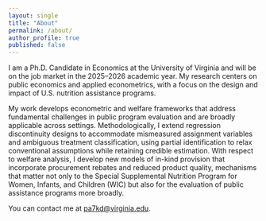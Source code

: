 ```yaml
---
layout: single
title: "About"
permalink: /about/
author_profile: true
published: false
---
```

I am a Ph.D. Candidate in Economics at the University of Virginia and will be on the job market in the 2025–2026 academic year. My research centers on public economics and applied econometrics, with a focus on the design and impact of U.S. nutrition assistance programs.

My work develops econometric and welfare frameworks that address fundamental challenges in public program evaluation and are broadly applicable across settings. Methodologically, I extend regression discontinuity designs to accommodate mismeasured assignment variables and ambiguous treatment classification, using partial identification to relax conventional assumptions while retaining credible estimation. With respect to welfare analysis, I develop new models of in-kind provision that incorporate procurement rebates and reduced product quality, mechanisms that matter not only to the Special Supplemental Nutrition Program for Women, Infants, and Children (WIC) but also for the evaluation of public assistance programs more broadly. 

You can contact me at [pa7kd@virginia.edu](mailto:pa7kd@virginia.edu).


